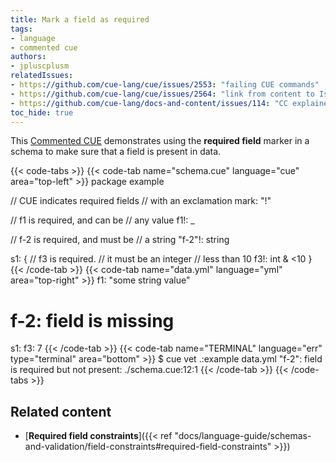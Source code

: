 ```yaml
---
title: Mark a field as required
tags:
- language
- commented cue
authors:
- jpluscplusm
relatedIssues:
- https://github.com/cue-lang/cue/issues/2553: "failing CUE commands"
- https://github.com/cue-lang/cue/issues/2564: "link from content to Issue"
- https://github.com/cue-lang/docs-and-content/issues/114: "CC explainer"
toc_hide: true
---
```


This [Commented CUE](/docs/howto/about-these-guides/#commented-cue-guides)
demonstrates using the **required field** marker in a schema to make sure that a
field is present in data.

{{< code-tabs >}}
{{< code-tab name="schema.cue" language="cue"  area="top-left" >}}
package example

// CUE indicates required fields
// with an exclamation mark: "!"

// f1 is required, and can be
// any value
f1!: _

// f-2 is required, and must be
// a string
"f-2"!: string

s1: {
	// f3 is required.
	// it must be an integer
	// less than 10
	f3!: int & <10
}
{{< /code-tab >}}
{{< code-tab name="data.yml" language="yml"  area="top-right" >}}
f1: "some string value"
# f-2: field is missing
s1:
  f3: 7
{{< /code-tab >}}
{{< code-tab name="TERMINAL" language="err" type="terminal" area="bottom" >}}
$ cue vet .:example data.yml
"f-2": field is required but not present:
    ./schema.cue:12:1
{{< /code-tab >}}
{{< /code-tabs >}}

## Related content

- [**Required field constraints**]({{< ref "docs/language-guide/schemas-and-validation/field-constraints#required-field-constraints" >}})
